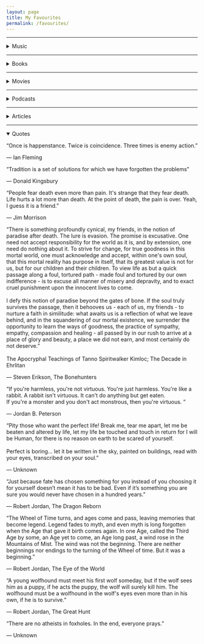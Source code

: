 ```yaml
---
layout: page
title: My Favourites
permalink: /favourites/
---
```


<hr>

<!-- Music -->
<div class="custom-details-card">
    <details>
    <summary> Music</summary>
    <!-- summary begin -->
    <div class="custom-images-style" >
        <div class="custom-overlay-container-blur">
            <a href="https://music.apple.com/us/album/blue-neighbourhood-deluxe/1389111732" ><img src="https://is1-ssl.mzstatic.com/image/thumb/Music124/v4/c5/3f/9d/c53f9d75-5755-77c1-7a1e-06d5da00c999/16UMGIM53730.rgb.jpg/600x600bb.webp" alt="Blue Neighbourhood | Troye Sivan | Pop · 2015"></a>
            <p class="custom-overlay-text">
            <b class="custom-bold">Blue Neighbourhood</b>
            <br>Troye Sivan<br>
            <i style="font-size:14px;">Pop · 2015</i></p>
        </div>
        <div class="custom-overlay-container-blur">
            <a href="https://music.apple.com/us/album/kamikaze/1434770366" ><img  src="https://is4-ssl.mzstatic.com/image/thumb/Music115/v4/58/f8/88/58f88801-2fc9-4600-a07f-425bb94315c8/00602577046223.rgb.jpg/300x300bb.webp" alt="Kamikaze | Eminem | Hip-Hop/Rap · 2018" ></a>
            <p class="custom-overlay-text">
            <b class="custom-bold">Kamikaze</b>
            <br>Eminem<br>
            <i style="font-size:14px;">Hip-Hop/Rap · 2018</i></p>
        </div>
        <div class="custom-overlay-container-blur">
            <a href="https://music.apple.com/us/album/i-dont-care/1464549183?i=1464549844" ><img src="https://is1-ssl.mzstatic.com/image/thumb/Music123/v4/ba/e2/2a/bae22a5e-c878-da64-0ecc-4a3584a1a139/190295411411.jpg/300x300bb.webp" alt="No.6 Collaborations Project | Ed Sheeran | Pop · 2019"></a>
            <p class="custom-overlay-text">
            <b class="custom-bold">No.6 Collaborations Project</b>
            <br>Ed Sheeran<br>
            <i style="font-size:14px;">Pop · 2019</i></p>
        </div>
        <div class="custom-overlay-container-blur">
            <a href="https://music.apple.com/us/album/the-20-20-experience-deluxe-version/1441493446" ><img src="https://is3-ssl.mzstatic.com/image/thumb/Music124/v4/5b/3b/db/5b3bdb72-9ace-82ed-ad25-37a021448ad2/886443854406.jpg/300x300bb.webp" alt="The 20/20 Experience | Justin Timberlake | Pop · 2019"></a>
            <p class="custom-overlay-text">
            <b class="custom-bold">The 20/20 Experience</b>
            <br>Justin Timberlake<br>
            <i style="font-size:14px;">Pop · 2019</i></p>
        </div>
        <div class="custom-overlay-container-blur">
            <a href="https://music.apple.com/us/album/burden/1548568952" ><img src="https://is2-ssl.mzstatic.com/image/thumb/Music124/v4/06/fa/1b/06fa1b0c-4b34-88ef-f383-b2a330d3f877/194690416361_cover.jpg/300x300bb.webp" alt="BURDEN | BONES | Hip-Hop/Rap · 2021"></a>
            <p class="custom-overlay-text">
            <b class="custom-bold">BURDEN</b>
            <br>BONES<br>
            <i style="font-size:14px;">Hip-Hop/Rap · 2021</i></p>
        </div>
        <div class="custom-overlay-container-blur">
            <a href="https://music.apple.com/us/album/all-eyez-on-me-remastered/6917199" ><img src="https://is1-ssl.mzstatic.com/image/thumb/Music125/v4/0c/3f/02/0c3f026d-72c8-953b-6f34-9566e45861fa/dj.lbjggise.jpg/600x600bb.webp" alt="All Eyez On Me | 2Pac | Hip-Hop/Rap · 1996"></a>
            <p class="custom-overlay-text">
            <b class="custom-bold">All Eyez On Me</b>
            <br>2Pac<br>
            <i style="font-size:14px;">Hip-Hop/Rap · 1996</i></p>
        </div>
        <div class="custom-overlay-container-blur">
            <a href="https://music.apple.com/us/album/dopamine/1440848871" ><img src="https://is4-ssl.mzstatic.com/image/thumb/Music125/v4/8b/81/d9/8b81d989-a31d-1ca7-1832-6052646bbfdc/00602547527653.rgb.jpg/600x600bb.webp" alt="Dopamine | BØRNS | Alternative · 2015"></a>
            <p class="custom-overlay-text">
            <b class="custom-bold">Dopamine</b>
            <br>BØRNS<br>
            <i style="font-size:14px;">Alternative · 2015</i></p>
        </div>
        <div class="custom-overlay-container-blur">
            <a href="https://music.apple.com/us/album/live-at-the-royal-albert-hall-ultra-hd-version/1545140321" ><img src="https://is1-ssl.mzstatic.com/image/thumb/Music114/v4/c2/5b/90/c25b9028-e639-669c-beb1-583b5b960009/886448988694.jpg/300x300bb.webp" alt="Live at the Royal Albert Hall | Bring Me The Horizon | Rock · 2020"></a>
            <p class="custom-overlay-text">
            <b class="custom-bold">Live at the Royal Albert Hall </b>
            <br>Bring Me The Horizon<br>
            <i style="font-size:14px;">Rock · 2020</i></p>
        </div>
        <div class="custom-overlay-container-blur">
            <a href="https://music.apple.com/us/album/tha-carter-iv-deluxe-edition/1440669184" ><img src="https://is2-ssl.mzstatic.com/image/thumb/Music115/v4/77/79/d9/7779d944-de6f-4dc3-b546-7fb482b1a6cd/11UMGIM26382.rgb.jpg/600x600bb.webp" alt="Tha Carter IV | Lil Wayne | Hip-Hop/Rap · 2020"></a>
            <p class="custom-overlay-text">
            <b class="custom-bold">Tha Carter IV</b>
            <br>Lil Wayne<br>
            <i style="font-size:14px;"></i>Hip-Hop/Rap · 2020</p>
        </div>
        <div class="custom-overlay-container-blur">
            <a href="https://music.apple.com/us/album/the-infamous/255342338" ><img src="https://is2-ssl.mzstatic.com/image/thumb/Music125/v4/b0/2f/97/b02f976b-be3c-8f63-491e-f6503aacde02/078636648026.jpg/600x600bb.webp" alt="The Infamous | Mobb Deep | Hip-Hop/Rap · 1995"></a>
            <p class="custom-overlay-text">
            <b class="custom-bold">The Infamous</b>
            <br>Mobb Deep<br>
            <i style="font-size:14px;">Hip-Hop/Rap · 1995</i></p>
        </div>
        <div class="custom-overlay-container-blur">
            <a href="https://music.apple.com/us/album/truth-is-a-beautiful-thing-deluxe/1217577315" ><img src="https://is4-ssl.mzstatic.com/image/thumb/Music122/v4/f2/c0/d1/f2c0d14b-c685-4c0b-233e-c0049e9d6b74/886446431284.jpg/600x600bb.webp" alt="Truth Is a Beautiful Thing | London Grammar | Alternative · 2017"></a>
            <p class="custom-overlay-text">
            <b class="custom-bold">Truth Is a Beautiful Thing</b>
            <br>London Grammar<br>
            <i style="font-size:14px;">Alternative · 2017</i></p>
        </div>
        <div class="custom-overlay-container-blur">
            <a href="https://music.apple.com/us/album/88glam2-5/1457994472" ><img src="https://is1-ssl.mzstatic.com/image/thumb/Music113/v4/2f/86/9c/2f869c52-c905-a5db-81d1-87dd091c3d15/00602577645457.rgb.jpg/600x600bb.webp" alt="88GLAM2.5 | 88GLAM | Hip-Hop/Rap · 2019"></a>
            <p class="custom-overlay-text">
            <b class="custom-bold">88GLAM2.5</b>
            <br>88GLAM<br>
            <i style="font-size:14px;">Hip-Hop/Rap · 2019</i></p>
        </div>
        <div class="custom-overlay-container-blur">
            <a href="https://music.apple.com/us/album/beauty-behind-the-madness/1440826239" ><img src="https://is2-ssl.mzstatic.com/image/thumb/Music124/v4/40/cd/1a/40cd1a65-7948-eb96-74c6-1c4b3497456c/15UMGIM36513.rgb.jpg/600x600bb.webp" alt="Beauty Behind the Madness | The Weeknd | R&B/Soul · 2015"></a>
            <p class="custom-overlay-text">
            <b class="custom-bold">Beauty Behind the Madness</b>
            <br>The Weeknd<br>
            <i style="font-size:14px;">R&B/Soul · 2015</i></p>
        </div>
        <div class="custom-overlay-container-blur">
            <a href="https://music.apple.com/us/album/stop-staring-at-the-shadows/1551171660" ><img src="https://is5-ssl.mzstatic.com/image/thumb/Music115/v4/08/0d/f3/080df3a3-750c-a733-c384-51e5c04e1796/195497822546.jpg/300x300bb-60.jpg" alt="Stop Staring at the Shadows | $uicideboy$ | Hip-Hop/Rap · 2020"></a>
            <p class="custom-overlay-text">
            <b class="custom-bold">Stop Staring at the Shadows</b>
            <br>$uicideboy$<br>
            <i style="font-size:14px;">Hip-Hop/Rap · 2020</i></p>
        </div>
        <div class="custom-overlay-container-blur">
            <a href="https://music.apple.com/us/album/blurryface/974485462" ><img src="https://is3-ssl.mzstatic.com/image/thumb/Music115/v4/f8/2d/fb/f82dfb61-b107-297a-d395-5511ebdd277c/dj.hrcgnvji.jpg/600x600bb.webp" alt="Blurryface | twenty one pilots | Rock · 2015"></a>
            <p class="custom-overlay-text">
            <b class="custom-bold">Blurryface</b>
            <br>twenty one pilots<br>
            <i style="font-size:14px;">Rock · 2015</i></p>
        </div>
        <div class="custom-overlay-container-blur">
            <a href="https://music.apple.com/us/album/1000-forms-of-fear-deluxe-version/989874359" ><img src="https://is5-ssl.mzstatic.com/image/thumb/Music115/v4/ea/43/4c/ea434c88-8479-304c-6f89-8cd93a5b9b61/886445231311.jpg/600x600bb.webp" alt="1000 Forms Of Fear | Sia | Pop · 2014"></a>
            <p class="custom-overlay-text">
            <b class="custom-bold">1000 Forms Of Fear</b>
            <br>Sia<br>
            <i style="font-size:14px;">Pop · 2014</i></p>
        </div>
        <!-- <div class="custom-overlay-container-blur">
            <a href="" ><img src="" alt="||·"></a>
            <p class="custom-overlay-text">
            <b class="custom-bold"></b>
            <br><br>
            <i style="font-size:14px;"></i></p>
        </div> -->
    </div>
    <!-- summary end -->
    </details>
</div>

<hr>

<!-- Books -->
<div class="custom-details-card">
    <details>
    <summary> Books</summary>
    <!-- summary begin -->
    <div class="custom-images-style">
        <div class="custom-overlay-container">
        <a href="https://www.jordanbpeterson.com/beyond-order/" class="no-underline"><img src="https://m.media-amazon.com/images/I/71xLmdLOQ0L.jpg" alt="Beyond Order: 12 More Rules for Life" loading="lazy" width="165" style="height:250px;" ></a>
        </div>
        <div class="custom-overlay-container">
		<a href="https://www.jordanbpeterson.com/12-rules-for-life/" class="no-underline"><img src="https://m.media-amazon.com/images/I/41LtJtWn9OL.jpg" alt="12 Rules for Life: An Antidote to Chaos" loading="lazy" width="165" style="height:250px;" ></a>
		</div>
        <div class="custom-overlay-container">
		<a href="https://www.goodreads.com/series/41526-the-wheel-of-time/" class="no-underline"><img src="https://m.media-amazon.com/images/I/51xSFlj0zKL.jpg" alt="The Wheel of Time Series" loading="lazy" width="165" style="height:250px;" ></a>
		</div>
        <div class="custom-overlay-container">
		<a href="https://www.goodreads.com/book/show/662.Atlas_Shrugged" class="no-underline"><img src="https://images-na.ssl-images-amazon.com/images/I/612URtxh-qL.jpg" alt="Atlas Shrugged" loading="lazy" width="165" style="height:250px;" ></a>
		</div>
        <div class="custom-overlay-container">
		<a href="https://www.ynharari.com/book/sapiens-2/" class="no-underline"><img src="https://images-na.ssl-images-amazon.com/images/I/41+lolL22gL.jpg" alt="Sapiens: A Brief History of Humankind" loading="lazy" width="165" style="height:250px;" ></a>
		</div>
        <div class="custom-overlay-container">
		<a href="https://www.goodreads.com/book/show/12158480-why-nations-fail" class="no-underline"><img src="https://images-na.ssl-images-amazon.com/images/I/A1qhBebbu6L.jpg" alt="Why Nations Fail: The Origins of Power, Prosperity, and Poverty" loading="lazy" width="165" style="height:250px;" ></a>
		</div>
        <div class="custom-overlay-container">
		<a href="https://www.basicbooks.com/titles/thomas-sowell/knowledge-and-decisions/9780465037384/" class="no-underline"><img src="https://www.basicbooks.com/wp-content/uploads/2017/06/9780465037384.jpg?fit=446%2C675" alt="Knowledge And Decisions" loading="lazy" width="165" style="height:250px;" ></a>
		</div>
        <div class="custom-overlay-container">
		<a href="https://www.goodreads.com/book/show/36064445-skin-in-the-game" class="no-underline"><img src="https://images-na.ssl-images-amazon.com/images/I/71dlDoPPyyL.jpg" alt="Skin in the Game: The Hidden Asymmetries in Daily Life" loading="lazy" width="165" style="height:250px;" ></a>
		</div>
        <div class="custom-overlay-container">
		<a href="https://www.goodreads.com/series/43493-malazan-book-of-the-fallen" class="no-underline"><img src="https://m.media-amazon.com/images/I/51fEdoux39L.jpg" alt="Malazan: Book Of The Fallen" loading="lazy" width="165" style="height:250px;" ></a>
		</div>
        <!-- <div class="custom-overlay-container">
		<a href="" class="no-underline"><img src="" alt="" loading="lazy" width="165" style="height:250px;" ></a>
		</div> -->
    </div>
    <!--  -->
    <!-- summary end -->
    </details>
</div>

<hr>

<!-- Movies -->
<div class="custom-details-card">
    <details>
    <summary> Movies</summary>
    <!-- summary begin -->
    <div class="custom-images-style">
        <div class="custom-overlay-container">
		<a href="https://www.imdb.com/title/tt2713180/" class="no-underline"><img src="https://m.media-amazon.com/images/M/MV5BMjA4MDU0NTUyN15BMl5BanBnXkFtZTgwMzQxMzY4MjE@._V1_.jpg" title="Fury (2014)" loading="lazy" width="200" style="height:300px;" ></a>
		</div>
        <div class="custom-overlay-container">
		<a href="https://www.imdb.com/title/tt1611224/" class="no-underline"><img src="https://m.media-amazon.com/images/M/MV5BNjY2Mzc0MDA4NV5BMl5BanBnXkFtZTcwOTg5OTcxNw@@._V1_.jpg" title="Abraham Lincoln: Vampire Hunter (2012)" loading="lazy" width="200" style="height:300px;" ></a>
		</div>
        <div class="custom-overlay-container">
		<a href="https://www.imdb.com/title/tt5580390/" class="no-underline"><img src="https://m.media-amazon.com/images/M/MV5BNGNiNWQ5M2MtNGI0OC00MDA2LWI5NzEtMmZiYjVjMDEyOWYzXkEyXkFqcGdeQXVyMjM4NTM5NDY@._V1_.jpg" title="The Shape of Water (2017)" loading="lazy" width="200" style="height:300px;" ></a>
		</div>
        <div class="custom-overlay-container">
		<a href="https://www.imdb.com/title/tt2267998/" class="no-underline"><img src="https://m.media-amazon.com/images/M/MV5BMTk0MDQ3MzAzOV5BMl5BanBnXkFtZTgwNzU1NzE3MjE@._V1_.jpg" title="Gone Girl (2014)" loading="lazy" width="200" style="height:300px;" ></a>
		</div>
        <div class="custom-overlay-container">
		<a href="https://www.imdb.com/title/tt1371111/" class="no-underline"><img src="https://m.media-amazon.com/images/M/MV5BMTczMTgxMjc4NF5BMl5BanBnXkFtZTcwNjM5MTA2OA@@._V1_.jpg" title="Cloud Atlas (2012)" loading="lazy" width="200" style="height:300px;" ></a>
		</div>
        <div class="custom-overlay-container">
		<a href="https://www.imdb.com/title/tt0119488/" class="no-underline"><img src="https://m.media-amazon.com/images/M/MV5BMDQ2YzEyZGItYWRhOS00MjBmLTkzMDUtMTdjYzkyMmQxZTJlXkEyXkFqcGdeQXVyNjU0OTQ0OTY@._V1_UY1200_CR94,0,630,1200_AL_.jpg" title="L.A. Confidential (1997)" loading="lazy" width="200" style="height:300px;" ></a>
		</div>
        <div class="custom-overlay-container">
		<a href="https://www.imdb.com/title/tt0396171/" class="no-underline"><img src="https://m.media-amazon.com/images/M/MV5BMTg2Mzk2NjkzNl5BMl5BanBnXkFtZTYwMzIzOTc2._V1_.jpg" title="Perfume: The Story of a Murderer (2006)" loading="lazy" width="200" style="height:300px;" ></a>
		</div>
        <div class="custom-overlay-container">
		<a href="https://www.imdb.com/title/tt2397535/" class="no-underline"><img src="https://m.media-amazon.com/images/M/MV5BMTAzODc3NjU1NzNeQTJeQWpwZ15BbWU4MDk5NTQ4NTMx._V1_UY1200_CR91,0,630,1200_AL_.jpg" title="Predestination (2014)" loading="lazy" width="200" style="height:300px;" ></a>
		</div>
        <div class="custom-overlay-container">
		<a href="https://www.imdb.com/title/tt4302938/" class="no-underline"><img src="https://m.media-amazon.com/images/M/MV5BMTkzNzIyNzc5MF5BMl5BanBnXkFtZTgwNTcxMDQ4NzE@._V1_.jpg" title="Kubo and the Two Strings (2016)" loading="lazy" width="200" style="height:300px;" ></a>
		</div>
        <div class="custom-overlay-container">
		<a href="https://www.imdb.com/title/tt0364569/" class="no-underline"><img src="https://m.media-amazon.com/images/M/MV5BMTI3NTQyMzU5M15BMl5BanBnXkFtZTcwMTM2MjgyMQ@@._V1_UY1200_CR90,0,630,1200_AL_.jpg" title="Oldboy (2003)" loading="lazy" width="200" style="height:300px;" ></a>
		</div>
        <div class="custom-overlay-container">
		<a href="https://www.imdb.com/title/tt8946378/" class="no-underline"><img src="https://m.media-amazon.com/images/M/MV5BMGUwZjliMTAtNzAxZi00MWNiLWE2NzgtZGUxMGQxZjhhNDRiXkEyXkFqcGdeQXVyNjU1NzU3MzE@._V1_.jpg" title="Knives Out (2019)" loading="lazy" width="200" style="height:300px;" ></a>
		</div>
        <div class="custom-overlay-container">
		<a href="https://www.imdb.com/title/tt0482571/" class="no-underline"><img src="https://m.media-amazon.com/images/M/MV5BMjA4NDI0MTIxNF5BMl5BanBnXkFtZTYwNTM0MzY2._V1_.jpg" title="The Prestige (2006)" loading="lazy" width="200" style="height:300px;" ></a>
		</div>
        <!-- <div class="custom-overlay-container">
		<a href="" class="no-underline"><img src="" title="" loading="lazy" width="200" style="height:300px;" ></a>
		</div> -->
    </div>
    <!--  -->
    <!-- summary end -->
    </details>
</div>

<hr>

<!-- Podcasts -->
<div class="custom-details-card">
    <details>
    <summary> Podcasts</summary>
    <!-- summary begin -->
    <div class="custom-images-style" >
        <div class="custom-overlay-container-blur">
            <a href="https://www.reflectinghistory.com/" ><img src="https://m.media-amazon.com/images/I/51HXYMd5P4L._SL500_.jpg" alt="Reflecting History | Reflecting History"></a>
            <p class="custom-overlay-text">
            <b class="custom-bold">Reflecting History</b>
            <br><br>
            <i style="font-size:14px;">Reflecting History</i></p>
        </div>
        <div class="custom-overlay-container-blur">
            <a href="https://samharris.org/podcast/making-sense-episodes/" ><img src="https://thepodcastplayground.com/wp-content/uploads/Making-Sense-with-Sam-Harris-Podcast-Playground--500x500.jpg" alt="Making Sense with Sam Harris | Sam Harris"></a>
            <p class="custom-overlay-text">
            <b class="custom-bold">Making Sense with Sam Harris</b>
            <br><br>
            <i style="font-size:14px;">Sam Harris</i></p>
        </div>
        <div class="custom-overlay-container-blur">
            <a href="https://www.jordanbpeterson.com/podcast/" ><img src="https://i.scdn.co/image/ab6765630000ba8a836f01155730dc56f21b4e42" alt="The Jordan B. Peterson Podcast | Dr. Jordan B. Peterson"></a>
            <p class="custom-overlay-text">
            <b class="custom-bold">The Jordan B. Peterson Podcast</b>
            <br><br>
            <i style="font-size:14px;">Dr. Jordan B. Peterson</i></p>
        </div>
        <div class="custom-overlay-container-blur">
            <a href="https://www.epsilontheory.com/podcasts/" ><img src="https://production.listennotes.com/podcasts/epsilon-theory-podcast-salient-426142-DMUAjwlG1yR.1399x1399.jpg" alt="Epsilon Theory Podcast | Ben Hunt"></a>
            <p class="custom-overlay-text">
            <b class="custom-bold">Epsilon Theory Podcast</b>
            <br><br>
            <i style="font-size:14px;">Ben Hunt</i></p>
        </div>
        <div class="custom-overlay-container-blur">
            <a href="https://nav.al/" ><img src="https://is3-ssl.mzstatic.com/image/thumb/Podcasts123/v4/f5/fe/32/f5fe32e7-e38e-10c3-407f-a7abb4ce1fec/mza_3750381165976515065.jpg/1200x1200bb.jpg" alt="Naval | Naval Ravikant"></a>
            <p class="custom-overlay-text">
            <b class="custom-bold">Naval</b>
            <br><br>
            <i style="font-size:14px;">Naval Ravikant</i></p>
        </div>
        <!-- <div class="custom-overlay-container-blur">
            <a href="" ><img src="" alt=" | "></a>
            <p class="custom-overlay-text">
            <b class="custom-bold"></b>
            <br><br>
            <i style="font-size:14px;"></i></p>
        </div> -->
    </div>
    <!-- summary end -->
    </details>
</div>

<hr>

<!-- Articles -->
<div class="custom-details-card">
    <details>
    <summary> Articles</summary>
    <!-- summary begin -->
    <div class="custom-articles-style">
        <div>
            <p class="custom-articles-style cas-red">
            <a href="https://www.profgalloway.com/the-great-grift/" >
            Professor Scott Galloway - <b>The Great Grift</b>
        </a></p></div>
        <div>
            <p class="custom-articles-style cas-blue">
            <a href="https://www.bloomberg.com/graphics/2015-paul-ford-what-is-code/" >
            Paul Ford - <b>What Is Code? If You Don't Know, You Need to Read This</b>
        </a></p></div>
        <div>
            <p class="custom-articles-style cas-green">
            <a href="https://thelastpsychiatrist.com/2012/10/whos_afraid_of_lil_wayne.html" >
            The Last Psychiatrist - <b>Who's Afraid Of Lil Wayne?</b>
        </a></p></div>
        <div>
            <p class="custom-articles-style cas-red">
            <a href="https://www.profgalloway.com/the-algebra-of-wealth" >
            Scott Galloway - <b>The Algebra of Wealth</b>
        </a></p></div>
        <div>
            <p class="custom-articles-style cas-blue">
            <a href="https://www.nasa.gov/mission_pages/station/expeditions/expedition30/tryanny.html" >
            NASA - <b>The Tyranny of the Rocket Equation</b>
        </a></p></div>
        <div>
            <p class="custom-articles-style cas-green">
            <a href="https://gizmodo.com/read-ken-lius-amazing-story-that-swept-the-hugo-nebula-5958919" >
            Ken Liu - <b>Paper Menagerie</b>
        </a></p></div>
        <div>
            <p class="custom-articles-style cas-red">
            <a href="https://fs.blog/2014/05/hunter-s-thompson-to-hume-logan/" >
            Hunter S. Thompson - <b>Letter on Finding Your Purpose and Living a Meaningful Life</b>
        </a></p></div>
        <div>
            <p class="custom-articles-style cas-blue">
            <a href="https://andersen.sdu.dk/vaerk/hersholt/TheEmperorsNewClothes_e.html" >
            Hans Christian Andersen - <b>Kejserens Nye Klæder (The Emperor's New Clothes)</b>
        </a></p></div>
        <div>
            <p class="custom-articles-style cas-green">
            <a href="https://fs.blog/2012/04/david-foster-wallace-this-is-water/" >
            David Foster Wallace - <b>This is Water</b>
        </a></p></div>
        <div>
            <p class="custom-articles-style cas-red">
            <a href="https://bbs.pku.edu.cn/attach/80/a2/80a255d7a8fc70db/Ted_Chiang.pdf" >
            Ted Chiang - <b>The Merchant and the Alchemist's Gate</b>
        </a></p></div>
        <div>
            <p class="custom-articles-style cas-blue">
            <a href="http://www.paulgraham.com/say.html" >
            Paul Graham - <b>What You Can't Say</b>
        </a></p></div>
        <!-- <div>
            <p class="custom-articles-style cas-???">
            <a href="" >
             - <b></b>
        </a></p></div> -->
    </div>
    <!-- summary end -->
    </details>
</div>

<hr>

<!-- Quotes -->
<div class="custom-details-card">
    <details open>
    <summary> Quotes</summary>
    <!-- summary begin -->
    <div class="custom-quotes-style" >
        <div class="quotes-text">
            <p>“Once is happenstance. Twice is coincidence. Three times is enemy action.”</p>
            <p class="custom-q-bold">― Ian Fleming</p>
        </div>
        <div class="quotes-text">
            <p>“Tradition is a set of solutions for which we have forgotten the problems”</p>
            <p class="custom-q-bold">― Donald Kingsbury</p>
        </div>
        <div class="quotes-text">
            <p>“People fear death even more than pain. It's strange that they fear death. Life hurts a lot more than death. At the point of death, the pain is over. Yeah, I guess it is a friend.”</p>
            <p class="custom-q-bold">― Jim Morrison</p>
        </div>
        <div class="quotes-text">
            <p>“There is something profoundly cynical, my friends, in the notion of paradise after death. The lure is evasion. The promise is excusative. One need not accept responsibility for the world as it is, and by extension, one need do nothing about it. To strive for change, for true goodness in this mortal world, one must acknowledge and accept, within one's own soul, that this mortal reality has purpose in itself, that its greatest value is not for us, but for our children and their children. To view life as but a quick passage along a foul, tortured path - made foul and tortured by our own indifference - is to excuse all manner of misery and depravity, and to exact cruel punishment upon the innocent lives to come.<br><br>I defy this notion of paradise beyond the gates of bone. If the soul truly survives the passage, then it behooves us - each of us, my friends - to nurture a faith in similitude: what awaits us is a reflection of what we leave behind, and in the squandering of our mortal existence, we surrender the opportunity to learn the ways of goodness, the practice of sympathy, empathy, compassion and healing - all passed by in our rush to arrive at a place of glory and beauty, a place we did not earn, and most certainly do not deserve.”<br><br>The Apocryphal Teachings of Tanno Spiritwalker Kimloc; The Decade in Ehrlitan</p>
            <p class="custom-q-bold">― Steven Erikson, The Bonehunters</p>
        </div>
        <div class="quotes-text">
            <p>“If you're harmless, you're not virtuous. You're just harmless. You're like a rabbit. A rabbit isn't virtuous. It can't do anything but get eaten.<br>If you're a monster and you don't act monstrous, then you're virtuous. ”</p>
            <p class="custom-q-bold">― Jordan B. Peterson</p>
        </div>
        <div class="quotes-text">
            <p>“Pity those who want the perfect life! Break me, tear me apart, let me be beaten and altered by life, let my life be touched and touch in return for I will be Human, for there is no reason on earth to be scared of yourself.<br><br>Perfect is boring... let it be written in the sky, painted on buildings, read with your eyes, transcribed on your soul.”</p>
            <p class="custom-q-bold">― Unknown</p>
        </div>
        <div class="quotes-text">
            <p>“Just because fate has chosen something for you instead of you choosing it for yourself doesn’t mean it has to be bad. Even if it’s something you are sure you would never have chosen in a hundred years.”</p>
            <p class="custom-q-bold">― Robert Jordan, The Dragon Reborn</p>
        </div>
        <div class="quotes-text">
            <p>“The Wheel of Time turns, and ages come and pass, leaving memories that become legend. Legend fades to myth, and even myth is long forgotten when the Age that gave it birth comes again. In one Age, called the Third Age by some, an Age yet to come, an Age long past, a wind rose in the Mountains of Mist. The wind was not the beginning. There are neither beginnings nor endings to the turning of the Wheel of time. But it was a beginning.”</p>
            <p class="custom-q-bold">― Robert Jordan, The Eye of the World</p>
        </div>
        <div class="quotes-text">
            <p>“A young wolfhound must meet his first wolf someday, but if the wolf sees him as a puppy, if he acts the puppy, the wolf will surely kill him. The wolfhound must be a wolfhound in the wolf's eyes even more than in his own, if he is to survive.”</p>
            <p class="custom-q-bold">― Robert Jordan, The Great Hunt</p>
        </div>
        <div class="quotes-text">
            <p>“There are no atheists in foxholes. In the end, everyone prays.”</p>
            <p class="custom-q-bold">― Unknown</p>
        </div>
        <!-- <div class="quotes-text">
            <p>“”</p>
            <p class="custom-q-bold">― </p>
        </div> -->
    </div>
    <!-- summary end -->
    </details>
</div>

